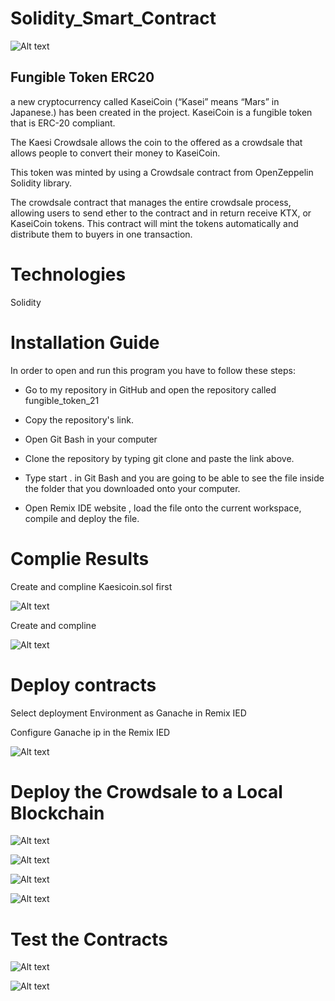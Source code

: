 # Solidity_Smart_Contract

![Alt text](Images/application-image.png)

## Fungible Token ERC20
a new cryptocurrency called KaseiCoin (“Kasei” means “Mars” in Japanese.) has been created in the project. KaseiCoin is a fungible token that is ERC-20 compliant. 

The Kaesi Crowdsale allows the coin to the offered as a crowdsale that allows people to convert their money to KaseiCoin.

This token was minted by using a Crowdsale contract from OpenZeppelin Solidity library.

The crowdsale contract that manages the entire crowdsale process, allowing users to send ether to the contract and in return receive KTX, or KaseiCoin tokens. This contract will mint the tokens automatically and distribute them to buyers in one transaction.

# Technologies 
Solidity

# Installation Guide

In order to open and run this program you have to follow these steps:

- Go to my repository in GitHub and open the repository called fungible_token_21

- Copy the repository's link.

- Open Git Bash in your computer

- Clone the repository by typing git clone and paste the link above.

- Type start . in Git Bash and you are going to be able to see the file inside the folder that you downloaded onto your computer.

- Open Remix IDE website , load the file onto the current workspace, compile and deploy the file.

# Complie Results

Create and compline Kaesicoin.sol first

![Alt text](Images/Screenshot%202023-01-30%20at%207.45.54%20PM.png)

Create and compline 

![Alt text](Images/Screenshot%202023-01-31%20at%2010.20.36%20AM.png)

# Deploy contracts

Select deployment Environment as Ganache in Remix IED

Configure Ganache ip in the Remix IED 

![Alt text](Images/Screenshot%202023-01-31%20at%2010.23.03%20AM.png)

# Deploy the Crowdsale to a Local Blockchain

![Alt text](Images/Screenshot%202023-01-31%20at%207.33.42%20PM.png)

![Alt text](Images/Screenshot%202023-01-31%20at%207.34.51%20PM.png)

![Alt text](Images/Screenshot%202023-01-31%20at%207.35.36%20PM.png)

![Alt text](Images/Screenshot%202023-01-31%20at%207.36.17%20PM.png)

# Test the Contracts

![Alt text](Images/Screenshot%202023-01-31%20at%207.37.20%20PM.png)

![Alt text](Images/Screenshot%202023-01-31%20at%207.37.51%20PM.png)




